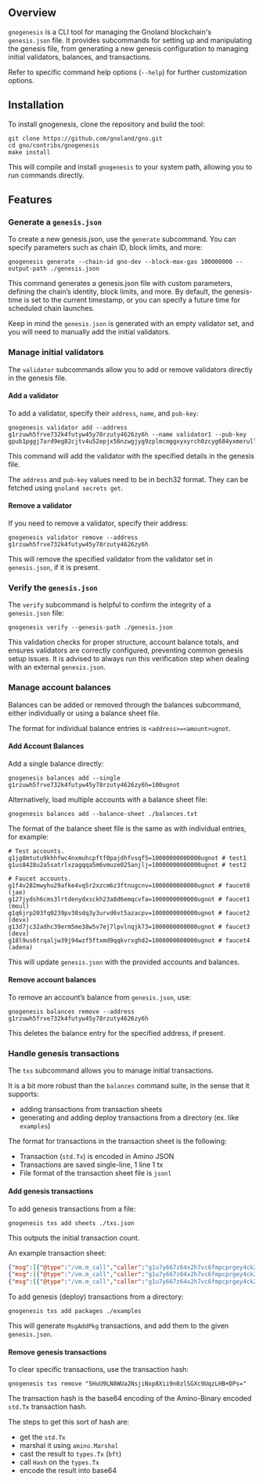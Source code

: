 ## Overview

`gnogenesis` is a CLI tool for managing the Gnoland blockchain's `genesis.json` file. It provides
subcommands for setting up and manipulating the genesis file, from generating a new genesis configuration to managing
initial validators, balances, and transactions.

Refer to specific command help options (`--help`) for further customization options.

## Installation

To install gnogenesis, clone the repository and build the tool:

```shell
git clone https://github.com/gnoland/gno.git
cd gno/contribs/gnogenesis
make install
```

This will compile and install `gnogenesis` to your system path, allowing you to run commands directly.

## Features

### Generate a `genesis.json`

To create a new genesis.json, use the `generate` subcommand. You can specify parameters such as chain ID, block limits,
and more:

```shell
gnogenesis generate --chain-id gno-dev --block-max-gas 100000000 --output-path ./genesis.json
```

This command generates a genesis.json file with custom parameters, defining the chain’s identity, block limits, and
more. By default, the genesis-time is set to the current timestamp, or you can specify a future time for scheduled chain
launches.

Keep in mind the `genesis.json` is generated with an empty validator set, and you will need to manually add the initial
validators.

### Manage initial validators

The `validator` subcommands allow you to add or remove validators directly in the genesis file.

#### Add a validator

To add a validator, specify their `address`, `name`, and `pub-key`:

```shell
gnogenesis validator add --address g1rzuwh5frve732k4futyw45y78rzuty4626zy6h --name validator1 --pub-key gpub1pggj7ard9eg82cjtv4u52epjx56nzwgjyg9zplmcmggxyxyrch0zcyg684yxmerullv3l6hmau58sk4eyxskmny9h7lsnz
```

This command will add the validator with the specified details in the genesis file.

The `address` and `pub-key` values need to be in bech32 format. They can be fetched using `gnoland secrets get`.

#### Remove a validator

If you need to remove a validator, specify their address:

```shell
gnogenesis validator remove --address g1rzuwh5frve732k4futyw45y78rzuty4626zy6h
```

This will remove the specified validator from the validator set in `genesis.json`, if it is present.

### Verify the `genesis.json`

The `verify` subcommand is helpful to confirm the integrity of a `genesis.json` file:

```shell
gnogenesis verify --genesis-path ./genesis.json
```

This validation checks for proper structure, account balance totals, and ensures validators are correctly configured,
preventing common genesis setup issues. It is advised to always run this verification step when dealing with an external
`genesis.json`.

### Manage account balances

Balances can be added or removed through the balances subcommand, either individually or using a balance sheet file.

The format for individual balance entries is `<address>=<amount>ugnot`.

#### Add Account Balances

Add a single balance directly:

```shell
gnogenesis balances add --single g1rzuwh5frve732k4futyw45y78rzuty4626zy6h=100ugnot
```

Alternatively, load multiple accounts with a balance sheet file:

```shell
gnogenesis balances add --balance-sheet ./balances.txt
```

The format of the balance sheet file is the same as with individual entries, for example:

```text
# Test accounts.
g1jg8mtutu9khhfwc4nxmuhcpftf0pajdhfvsqf5=10000000000000ugnot # test1
g1us8428u2a5satrlxzagqqa5m6vmuze025anjlj=10000000000000ugnot # test2

# Faucet accounts.
g1f4v282mwyhu29afke4vq5r2xzcm6z3ftnugcnv=1000000000000ugnot # faucet0 (jae)
g127jydsh6cms3lrtdenydxsckh23a8d6emqcvfa=1000000000000ugnot # faucet1 (moul)
g1q6jrp203fq0239pv38sdq3y3urvd6vt5azacpv=1000000000000ugnot # faucet2 (devx)
g13d7jc32adhc39erm5me38w5v7ej7lpvlnqjk73=1000000000000ugnot # faucet3 (devx)
g18l9us6trqaljw39j94wzf5ftxmd9qqkvrxghd2=1000000000000ugnot # faucet4 (adena)
```

This will update `genesis.json` with the provided accounts and balances.

#### Remove account balances

To remove an account’s balance from `genesis.json`, use:

```shell
gnogenesis balances remove --address g1rzuwh5frve732k4futyw45y78rzuty4626zy6h
```

This deletes the balance entry for the specified address, if present.

### Handle genesis transactions

The `txs` subcommand allows you to manage initial transactions.

It is a bit more robust than the `balances` command suite, in the sense that it supports:

- adding transactions from transaction sheets
- generating and adding deploy transactions from a directory (ex. like `examples`)

The format for transactions in the transaction sheet is the following:

- Transaction (`std.Tx`) is encoded in Amino JSON
- Transactions are saved single-line, 1 line 1 tx
- File format of the transaction sheet file is `jsonl`

#### Add genesis transactions

To add genesis transactions from a file:

```shell
gnogenesis txs add sheets ./txs.json
```

This outputs the initial transaction count.

An example transaction sheet:

```json lines
{"msg":[{"@type":"/vm.m_call","caller":"g1u7y667z64x2h7vc6fmpcprgey4ck233jaww9zq","send":"","pkg_path":"gno.land/r/demo/users","func":"Invite","args":["g1us8428u2a5satrlxzagqqa5m6vmuze025anjlj:10\ng1589c8cekvmjfmy0qrd4f3z52r7fn7rgk02667s:1\ng13sm84nuqed3fuank8huh7x9mupgw22uft3lcl8:1\ng1m6732pkrngu9vrt0g7056lvr9kcqc4mv83xl5q:1\ng1wg88rhzlwxjd2z4j5de5v5xq30dcf6rjq3dhsj:1\ng18pmaskasz7mxj6rmgrl3al58xu45a7w0l5nmc0:1\ng19wwhkmqlns70604ksp6rkuuu42qhtvyh05lffz:1\ng187982000zsc493znqt828s90cmp6hcp2erhu6m:1\ng1ndpsnrspdnauckytvkfv8s823t3gmpqmtky8pl:1\ng16ja66d65emkr0zxd2tu7xjvm7utthyhpej0037:1\ng1ds24jj9kqjcskd0gzu24r9e4n62ggye230zuv5:1\ng1trkzq75ntamsnw9xnrav2v7gy2lt5g6p29yhdr:1\ng1rrf8s5mrmu00sx04fzfsvc399fklpeg2x0a7mz:1\ng19p5ntfvpt4lwq4jqsmnxsnelhf3tff9scy3w8w:1\ng1tue8l73d6rq4vhqdsp2sr3zhuzpure3k2rnwpz:1\ng14hhsss4ngx5kq77je5g0tl4vftg8qp45ceadk3:1\ng1768hvkh7anhd40ch4h7jdh6j3mpcs7hrat4gl0:1\ng15fa8kyjhu88t9dr8zzua8fwdvkngv5n8yqsm0n:1\ng1xhccdjcscuhgmt3quww6qdy3j3czqt3urc2eac:1\ng1z629z04f85k4t5gnkk5egpxw9tqxeec435esap:1\ng1pfldkplz9puq0v82lu9vqcve9nwrxuq9qe5ttv:1\ng152pn0g5qfgxr7yx8zlwjq48hytkafd8x7egsfv:1\ng1cf2ye686ke38vjyqakreprljum4xu6rwf5jskq:1\ng1c5shztyaj4gjrc5zlwmh9xhex5w7l4asffs2w6:1\ng1lhpx2ktk0ha3qw42raxq4m24a4c4xqxyrgv54q:1\ng1026p54q0j902059sm2zsv37krf0ghcl7gmhyv7:1\ng1n4yvwnv77frq2ccuw27dmtjkd7u4p4jg0pgm7k:1\ng13m7f2e6r3lh3ykxupacdt9sem2tlvmaamwjhll:1\ng19uxluuecjlsqvwmwu8sp6pxaaqfhk972q975xd:1\ng1j80fpcsumfkxypvydvtwtz3j4sdwr8c2u0lr64:1\ng1tjdpptuk9eysq6z38nscqyycr998xjyx3w8jvw:1\ng19t3n89slfemgd3mwuat4lajwcp0yxrkadgeg7a:1\ng1yqndt8xx92l9h494jfruz2w79swzjes3n4wqjc:1\ng13278z0a5ufeg80ffqxpda9dlp599t7ekregcy6:1\ng1ht236wjd83x96uqwh9rh3fq6pylyn78mtwq9v6:1\ng1fj9jccm3zjnqspq7lp2g7lj4czyfq0s35600g9:1\ng1wwppuzdns5u6c6jqpkzua24zh6ppsus6399cea:1\ng1k8pjnguyu36pkc8hy0ufzgpzfmj2jl78la7ek3:1\ng1e8umkzumtxgs8399lw0us4rclea3xl5gxy9spp:1\ng14qekdkj2nmmwea4ufg9n002a3pud23y8k7ugs5:1\ng19w2488ntfgpduzqq3sk4j5x387zynwknqdvjqf:1\ng1495y3z7zrej4rendysnw5kaeu4g3d7x7w0734g:1\ng1hygx8ga9qakhkczyrzs9drm8j8tu4qds9y5e3r:1\ng1f977l6wxdh3qu60kzl75vx2wmzswu68l03r8su:1\ng1644qje5rx6jsdqfkzmgnfcegx4dxkjh6rwqd69:1\ng1mzjajymvmtksdwh3wkrndwj6zls2awl9q83dh6:1\ng14da4n9hcynyzz83q607uu8keuh9hwlv42ra6fa:10\ng14vhcdsyf83ngsrrqc92kmw8q9xakqjm0v8448t:5\n"]}],"fee":{"gas_wanted":"2000000","gas_fee":"1000000ugnot"},"signatures":[{"pub_key":{"@type":"/tm.PubKeySecp256k1","value":"AmG6kzznyo1uNqWPAYU6wDpsmzQKDaEOrVRaZ08vOyX0"},"signature":"S8iMMzlOMK8dmox78R9Z8+pSsS8YaTCXrIcaHDpiOgkOy7gqoQJ0oftM0zf8zAz4xpezK8Lzg8Q0fCdXJxV76w=="}],"memo":""}
{"msg":[{"@type":"/vm.m_call","caller":"g1u7y667z64x2h7vc6fmpcprgey4ck233jaww9zq","send":"","pkg_path":"gno.land/r/demo/users","func":"Invite","args":["g1thlf3yct7n7ex70k0p62user0kn6mj6d3s0cg3\ng1jg8mtutu9khhfwc4nxmuhcpftf0pajdhfvsqf5\n"]}],"fee":{"gas_wanted":"2000000","gas_fee":"1000000ugnot"},"signatures":[{"pub_key":{"@type":"/tm.PubKeySecp256k1","value":"AmG6kzznyo1uNqWPAYU6wDpsmzQKDaEOrVRaZ08vOyX0"},"signature":"njczE6xYdp01+CaUU/8/v0YC/NuZD06+qLind+ZZEEMNaRe/4Ln+4z7dG6HYlaWUMsyI1KCoB6NIehoE0PZ44Q=="}],"memo":""}
{"msg":[{"@type":"/vm.m_call","caller":"g1u7y667z64x2h7vc6fmpcprgey4ck233jaww9zq","send":"","pkg_path":"gno.land/r/demo/users","func":"Invite","args":["g1589c8cekvmjfmy0qrd4f3z52r7fn7rgk02667s\ng13sm84nuqed3fuank8huh7x9mupgw22uft3lcl8\ng1m6732pkrngu9vrt0g7056lvr9kcqc4mv83xl5q\ng1wg88rhzlwxjd2z4j5de5v5xq30dcf6rjq3dhsj\ng18pmaskasz7mxj6rmgrl3al58xu45a7w0l5nmc0\ng19wwhkmqlns70604ksp6rkuuu42qhtvyh05lffz\ng187982000zsc493znqt828s90cmp6hcp2erhu6m\ng1ndpsnrspdnauckytvkfv8s823t3gmpqmtky8pl\ng16ja66d65emkr0zxd2tu7xjvm7utthyhpej0037\ng1ds24jj9kqjcskd0gzu24r9e4n62ggye230zuv5\ng1trkzq75ntamsnw9xnrav2v7gy2lt5g6p29yhdr\ng1rrf8s5mrmu00sx04fzfsvc399fklpeg2x0a7mz\ng19p5ntfvpt4lwq4jqsmnxsnelhf3tff9scy3w8w\ng1tue8l73d6rq4vhqdsp2sr3zhuzpure3k2rnwpz\ng14hhsss4ngx5kq77je5g0tl4vftg8qp45ceadk3\ng1768hvkh7anhd40ch4h7jdh6j3mpcs7hrat4gl0\ng15fa8kyjhu88t9dr8zzua8fwdvkngv5n8yqsm0n\ng1xhccdjcscuhgmt3quww6qdy3j3czqt3urc2eac\ng1z629z04f85k4t5gnkk5egpxw9tqxeec435esap\ng1pfldkplz9puq0v82lu9vqcve9nwrxuq9qe5ttv\ng152pn0g5qfgxr7yx8zlwjq48hytkafd8x7egsfv\ng1cf2ye686ke38vjyqakreprljum4xu6rwf5jskq\ng1c5shztyaj4gjrc5zlwmh9xhex5w7l4asffs2w6\ng1lhpx2ktk0ha3qw42raxq4m24a4c4xqxyrgv54q\ng1026p54q0j902059sm2zsv37krf0ghcl7gmhyv7\ng1n4yvwnv77frq2ccuw27dmtjkd7u4p4jg0pgm7k\ng13m7f2e6r3lh3ykxupacdt9sem2tlvmaamwjhll\ng19uxluuecjlsqvwmwu8sp6pxaaqfhk972q975xd\ng1j80fpcsumfkxypvydvtwtz3j4sdwr8c2u0lr64\ng1tjdpptuk9eysq6z38nscqyycr998xjyx3w8jvw\ng19t3n89slfemgd3mwuat4lajwcp0yxrkadgeg7a\ng1yqndt8xx92l9h494jfruz2w79swzjes3n4wqjc\ng13278z0a5ufeg80ffqxpda9dlp599t7ekregcy6\ng1ht236wjd83x96uqwh9rh3fq6pylyn78mtwq9v6\ng1fj9jccm3zjnqspq7lp2g7lj4czyfq0s35600g9\ng1wwppuzdns5u6c6jqpkzua24zh6ppsus6399cea\ng1k8pjnguyu36pkc8hy0ufzgpzfmj2jl78la7ek3\ng1e8umkzumtxgs8399lw0us4rclea3xl5gxy9spp\ng14qekdkj2nmmwea4ufg9n002a3pud23y8k7ugs5\ng19w2488ntfgpduzqq3sk4j5x387zynwknqdvjqf\ng1495y3z7zrej4rendysnw5kaeu4g3d7x7w0734g\ng1hygx8ga9qakhkczyrzs9drm8j8tu4qds9y5e3r\ng1f977l6wxdh3qu60kzl75vx2wmzswu68l03r8su\ng1644qje5rx6jsdqfkzmgnfcegx4dxkjh6rwqd69\ng1mzjajymvmtksdwh3wkrndwj6zls2awl9q83dh6\ng1u7y667z64x2h7vc6fmpcprgey4ck233jaww9zq\ng14da4n9hcynyzz83q607uu8keuh9hwlv42ra6fa\ng14vhcdsyf83ngsrrqc92kmw8q9xakqjm0v8448t\n"]}],"fee":{"gas_wanted":"4000000","gas_fee":"1000000ugnot"},"signatures":[{"pub_key":{"@type":"/tm.PubKeySecp256k1","value":"AmG6kzznyo1uNqWPAYU6wDpsmzQKDaEOrVRaZ08vOyX0"},"signature":"7AmlhZhsVkxCUl0bbpvpPMnIKihwtG7A5IFR6Tg4xStWLgaUr05XmWRKlO2xjstTtwbVKQT5mFL4h5wyX4SQzw=="}],"memo":""}
```

To add genesis (deploy) transactions from a directory:

```shell
gnogenesis txs add packages ./examples
```

This will generate `MsgAddPkg` transactions, and add them to the given `genesis.json`.

#### Remove genesis transactions

To clear specific transactions, use the transaction hash:

```shell
gnogenesis txs remove "5HuU9LN8WUa2NsjiNxp8Xii9n0zlSGXc9UqzLHB+DPs="
```

The transaction hash is the base64 encoding of the Amino-Binary encoded `std.Tx` transaction hash.

The steps to get this sort of hash are:

- get the `std.Tx`
- marshal it using `amino.Marshal`
- cast the result to `types.Tx` (`bft`)
- call `Hash` on the `types.Tx`
- encode the result into base64
